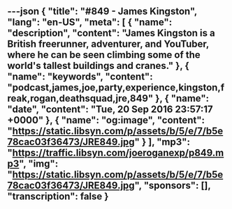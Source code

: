 ---json
{
  "title": "#849 - James Kingston",
  "lang": "en-US",
  "meta": [
    {
      "name": "description",
      "content": "James Kingston is a British freerunner, adventurer, and YouTuber, where he can be seen climbing some of the world's tallest buildings and cranes."
    },
    {
      "name": "keywords",
      "content": "podcast,james,joe,party,experience,kingston,freak,rogan,deathsquad,jre,849"
    },
    {
      "name": "date",
      "content": "Tue, 20 Sep 2016 23:57:17 +0000"
    },
    {
      "name": "og:image",
      "content": "https://static.libsyn.com/p/assets/b/5/e/7/b5e78cac03f36473/JRE849.jpg"
    }
  ],
  "mp3": "https://traffic.libsyn.com/joeroganexp/p849.mp3",
  "img": "https://static.libsyn.com/p/assets/b/5/e/7/b5e78cac03f36473/JRE849.jpg",
  "sponsors": [],
  "transcription": false
}
---
<episode-header />

<timemark seconds="0" />

<transcribe-call-to-action />

<episode-footer />